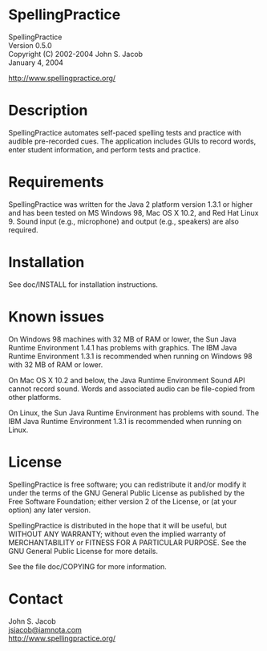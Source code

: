 # SpellingPractice

SpellingPractice  
Version 0.5.0  
Copyright (C) 2002-2004 John S. Jacob  
January 4, 2004

http://www.spellingpractice.org/


# Description

SpellingPractice automates self-paced spelling tests and practice with audible pre-recorded cues. The application includes GUIs to record words, enter student information, and perform tests and practice.


# Requirements

SpellingPractice was written for the Java 2 platform version 1.3.1 or higher and has been tested on MS Windows 98, Mac OS X 10.2, and Red Hat Linux 9. Sound input (e.g., microphone) and output (e.g., speakers) are also required.


# Installation

See doc/INSTALL for installation instructions.


# Known issues

On Windows 98 machines with 32 MB of RAM or lower, the Sun Java Runtime Environment 1.4.1 has problems with graphics. The IBM Java Runtime Environment 1.3.1 is recommended when running on Windows 98 with 32 MB of RAM or lower.

On Mac OS X 10.2 and below, the Java Runtime Environment Sound API cannot record sound. Words and associated audio can be file-copied from other platforms.

On Linux, the Sun Java Runtime Environment has problems with sound. The IBM Java Runtime Environment 1.3.1 is recommended when running on Linux.


# License

SpellingPractice is free software; you can redistribute it and/or modify it under the terms of the GNU General Public License as published by the Free Software Foundation; either version 2 of the License, or (at your option) any later version.

SpellingPractice is distributed in the hope that it will be useful, but WITHOUT ANY WARRANTY; without even the implied warranty of MERCHANTABILITY or FITNESS FOR A PARTICULAR PURPOSE.  See the GNU General Public License for more details.

See the file doc/COPYING for more information.


# Contact

John S. Jacob  
jsjacob@iamnota.com  
http://www.spellingpractice.org/

